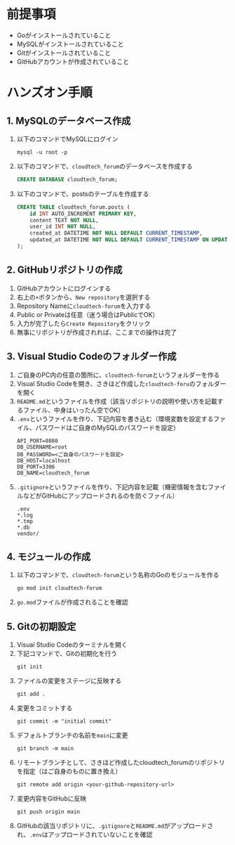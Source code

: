 # 前提事項
- Goがインストールされていること
- MySQLがインストールされていること
- Gitがインストールされていること
- GitHubアカウントが作成されていること

# ハンズオン手順

## 1. MySQLのデータベース作成
1. 以下のコマンドでMySQLにログイン
    ```
    mysql -u root -p
    ```

2. 以下のコマンドで、`cloudtech_forum`のデータベースを作成する
    ```sql
    CREATE DATABASE cloudtech_forum;
    ```

3. 以下のコマンドで、postsのテーブルを作成する
    ```sql
    CREATE TABLE cloudtech_forum.posts (
        id INT AUTO_INCREMENT PRIMARY KEY,
        content TEXT NOT NULL,
        user_id INT NOT NULL,
        created_at DATETIME NOT NULL DEFAULT CURRENT_TIMESTAMP,
        updated_at DATETIME NOT NULL DEFAULT CURRENT_TIMESTAMP ON UPDATE CURRENT_TIMESTAMP
    );
    ```

## 2. GitHubリポジトリの作成
1. GitHubアカウントにログインする
2. 右上の`+`ボタンから、`New repository`を選択する
3. Repository Nameに`cloudtech-forum`を入力する
4. Public or Privateは任意（迷う場合はPublicでOK）
5. 入力が完了したら`Create Repository`をクリック    
6. 無事にリポジトリが作成されれば、ここまでの操作は完了

## 3. Visual Studio Codeのフォルダー作成
1. ご自身のPC内の任意の箇所に、`cloudtech-forum`というフォルダーを作る
2. Visual Studio Codeを開き、さきほど作成した`cloudtech-foru`のフォルダーを開く
3. `README.md`というファイルを作成（該当リポジトリの説明や使い方を記載するファイル、中身はいったん空でOK）
4. `.env`というファイルを作り、下記内容を書き込む（環境変数を設定するファイル、パスワードはご自身のMySQLのパスワードを設定）
    ```
    API_PORT=8080
    DB_USERNAME=root
    DB_PASSWORD=<ご自身のパスワードを設定>
    DB_HOST=localhost
    DB_PORT=3306
    DB_NAME=cloudtech_forum
    ```
4. `.gitignore`というファイルを作り、下記内容を記載（機密情報を含むファイルなどがGitHubにアップロードされるのを防ぐファイル）
    ```.gitignore
    .env
    *.log
    *.tmp
    *.db
    vendor/
    ```

## 4. モジュールの作成
1. 以下のコマンドで、`cloudtech-forum`という名称のGoのモジュールを作る
    ```
    go mod init cloudtech-forum
    ```
2. `go.mod`ファイルが作成されることを確認


## 5. Gitの初期設定
1. Visual Studio Codeのターミナルを開く
2. 下記コマンドで、Gitの初期化を行う
    ```shell
    git init
    ```
3. ファイルの変更をステージに反映する
    ```shell
    git add .
    ```
4. 変更をコミットする
    ```shell
    git commit -m "initial commit"
    ```
5. デフォルトブランチの名前を`main`に変更
    ```shell
    git branch -m main
    ```
6. リモートブランチとして、さきほど作成したcloudtech_forumのリポジトリを指定（<your-github-repository-url>はご自身のものに置き換え）
    ```shell
    git remote add origin <your-github-repository-url>
    ```
7. 変更内容をGitHubに反映
    ```shell
    git push origin main
    ```
8. GitHubの該当リポジトリに、`.gitignore`と`README.md`がアップロードされ、`.env`はアップロードされていないことを確認